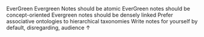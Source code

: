 EverGreen
	Evergreen Notes should be atomic
	EverGreen notes should be concept-oriented
	Evergreen notes should be densely linked
	Prefer associative ontologies to hierarchical taxonomies
	Write notes for yourself by default, disregarding, audience
↑